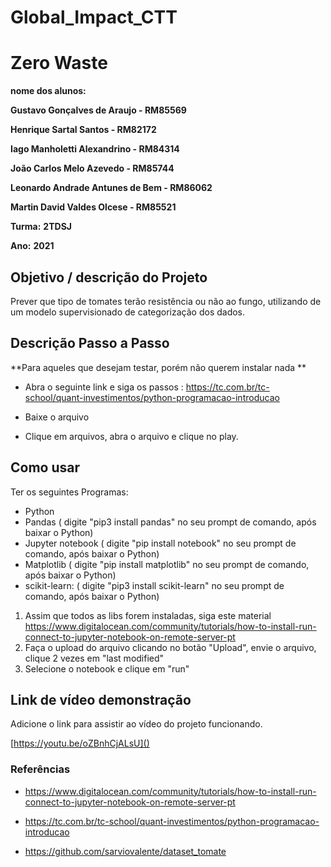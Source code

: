 # Global_Impact_CTT

# Zero Waste

**nome dos alunos:** 

**Gustavo Gonçalves de Araujo - RM85569** 

**Henrique Sartal Santos - RM82172** 

**Iago Manholetti Alexandrino - RM84314**

**João Carlos Melo Azevedo - RM85744** 

**Leonardo Andrade Antunes de Bem - RM86062** 

**Martin David Valdes Olcese - RM85521**

**Turma:**
**2TDSJ**

**Ano:**
**2021**

## Objetivo / descrição do Projeto

Prever que tipo de tomates terão resistência ou não ao fungo, utilizando de um modelo supervisionado de categorização dos dados.

## Descrição Passo a Passo

**Para aqueles que desejam testar, porém não querem instalar nada **

- Abra o seguinte link  e siga os passos : https://tc.com.br/tc-school/quant-investimentos/python-programacao-introducao

- Baixe o arquivo 

- Clique em arquivos, abra o arquivo e clique no play.

## Como usar 

Ter os seguintes Programas:

- Python 
- Pandas ( digite "pip3 install pandas" no seu prompt de comando, após baixar o Python)
- Jupyter notebook ( digite "pip install notebook" no seu prompt de comando, após baixar o Python)
- Matplotlib ( digite "pip install matplotlib" no seu prompt de comando, após baixar o Python)
- scikit-learn: ( digite "pip3 install scikit-learn" no seu prompt de comando, após baixar o Python)

1. Assim que todos as libs forem instaladas, siga este material https://www.digitalocean.com/community/tutorials/how-to-install-run-connect-to-jupyter-notebook-on-remote-server-pt
2. Faça o upload do arquivo clicando no botão "Upload", envie o arquivo, clique 2 vezes em "last modified"
3. Selecione o notebook e clique em "run"

  
## Link de vídeo demonstração

Adicione o link para assistir ao vídeo do projeto funcionando.

[https://youtu.be/oZBnhCjALsU]()


### Referências 

- https://www.digitalocean.com/community/tutorials/how-to-install-run-connect-to-jupyter-notebook-on-remote-server-pt

- https://tc.com.br/tc-school/quant-investimentos/python-programacao-introducao

- https://github.com/sarviovalente/dataset_tomate

